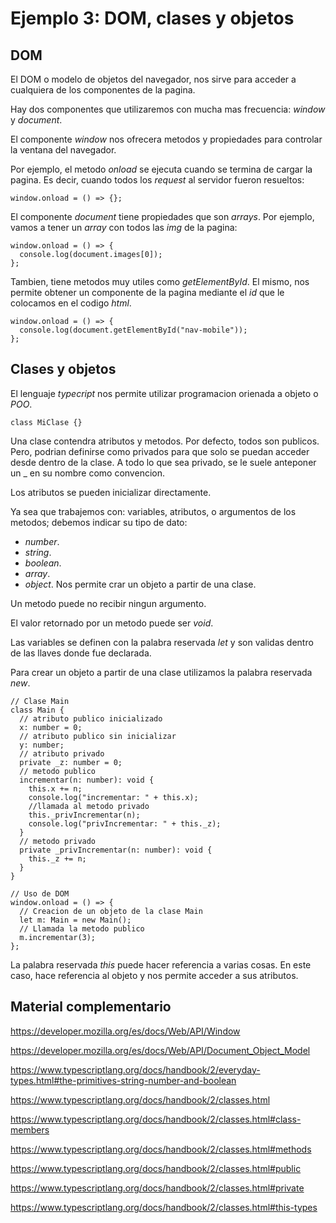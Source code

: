 # Ejemplo 3: DOM, clases y objetos

## DOM

El DOM o modelo de objetos del navegador, nos sirve para acceder a cualquiera de los componentes de la pagina.

Hay dos componentes que utilizaremos con mucha mas frecuencia: _window_ y _document_.

El componente _window_ nos ofrecera metodos y propiedades para controlar la ventana del navegador.

Por ejemplo, el metodo _onload_ se ejecuta cuando se termina de cargar la pagina. Es decir, cuando todos los _request_ al servidor fueron resueltos:

```
window.onload = () => {};
```

El componente _document_ tiene propiedades que son _arrays_. Por ejemplo, vamos a tener un _array_ con todos las _img_ de la pagina:

```
window.onload = () => {
  console.log(document.images[0]);
};
```

Tambien, tiene metodos muy utiles como _getElementById_. El mismo, nos permite obtener un componente de la pagina mediante el _id_ que le colocamos en el codigo _html_.

```
window.onload = () => {
  console.log(document.getElementById("nav-mobile"));
};
```

## Clases y objetos

El lenguaje _typecript_ nos permite utilizar programacion orienada a objeto o _POO_.

```
class MiClase {}
```

Una clase contendra atributos y metodos. Por defecto, todos son publicos. Pero, podrian definirse como privados para que solo se puedan acceder desde dentro de la clase. A todo lo que sea privado, se le suele anteponer un \_ en su nombre como convencion.

Los atributos se pueden inicializar directamente.

Ya sea que trabajemos con: variables, atributos, o argumentos de los metodos; debemos indicar su tipo de dato:

- _number_.
- _string_.
- _boolean_.
- _array_.
- _object_. Nos permite crar un objeto a partir de una clase.

Un metodo puede no recibir ningun argumento.

El valor retornado por un metodo puede ser _void_.

Las variables se definen con la palabra reservada _let_ y son validas dentro de las llaves donde fue declarada.

Para crear un objeto a partir de una clase utilizamos la palabra reservada _new_.

```
// Clase Main
class Main {
  // atributo publico inicializado
  x: number = 0;
  // atributo publico sin inicializar
  y: number;
  // atributo privado
  private _z: number = 0;
  // metodo publico
  incrementar(n: number): void {
    this.x += n;
    console.log("incrementar: " + this.x);
    //llamada al metodo privado
    this._privIncrementar(n);
    console.log("privIncrementar: " + this._z);
  }
  // metodo privado
  private _privIncrementar(n: number): void {
    this._z += n;
  }
}

// Uso de DOM
window.onload = () => {
  // Creacion de un objeto de la clase Main
  let m: Main = new Main();
  // Llamada la metodo publico
  m.incrementar(3);
};
```

La palabra reservada _this_ puede hacer referencia a varias cosas. En este caso, hace referencia al objeto y nos permite acceder a sus atributos.

## Material complementario

https://developer.mozilla.org/es/docs/Web/API/Window

https://developer.mozilla.org/es/docs/Web/API/Document_Object_Model

https://www.typescriptlang.org/docs/handbook/2/everyday-types.html#the-primitives-string-number-and-boolean

https://www.typescriptlang.org/docs/handbook/2/classes.html

https://www.typescriptlang.org/docs/handbook/2/classes.html#class-members

https://www.typescriptlang.org/docs/handbook/2/classes.html#methods

https://www.typescriptlang.org/docs/handbook/2/classes.html#public

https://www.typescriptlang.org/docs/handbook/2/classes.html#private

https://www.typescriptlang.org/docs/handbook/2/classes.html#this-types
